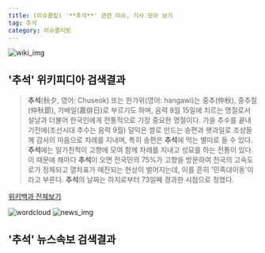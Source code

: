 ```yaml
---
title: (이슈클립) '**추석**' 관련 이슈, 기사 모아 보기
tag: 추석
category: 이슈클리핑
---
```

![wiki_img](https://user-images.githubusercontent.com/42597476/44503234-41136a80-a6d0-11e8-9071-6fc6418eafe4.png)
## **'**추석**'** 위키피디아 검색결과
>**추석**(秋夕, 영어: Chuseok) 또는 한가위(영어: hangawi)는 중추(仲秋), 중추절(仲秋節), 가배일(嘉俳日)로 부르기도 하며, 음력 8월 15일에 치르는 명절로서 설날과 더불어 한국인에게 전통적으로 가장 중요한 명절이다. 가을 추수를 끝내기전에(조선시대 추수는 음력 9월) 덜익은 쌀로 만드는 송편과 햇과일로 조상들께 감사의 마음으로 차례를 지내며, 특히 송편은 **추석**에 먹는 별미로 들 수 있다. **추석**에는 일가친척이 고향에 모여 함께 차례를 지내고 성묘를 하는 전통이 있다. 이 때문에 해마다 **추석**이 오면 전국민의 75%가 고향을 방문하여 전국의 고속도로가 정체되고 열차표가 매진되는 현상이 벌어지는데, 이를 흔히 '민족대이동'이라고 부른다. **추석**의 날짜는 하지로부터 73일째 경과한 시점으로 정했다.

<a href="https://ko.wikipedia.org/wiki/추석" target="_blank">위키백과 전체보기</a>

![wordcloud](https://s3.ap-northeast-2.amazonaws.com/lyrics101-wordcloud/2018-09-18-1537215387.png)
![news_img](https://user-images.githubusercontent.com/42597476/44507050-1206f400-a6e4-11e8-8d98-7ffbfebb353f.png)
## **'**추석**'** 뉴스속보 검색결과

